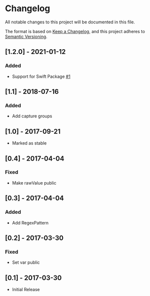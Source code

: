 # Changelog
All notable changes to this project will be documented in this file.

The format is based on [Keep a Changelog](https://keepachangelog.com/en/1.0.0/),
and this project adheres to [Semantic Versioning](https://semver.org/spec/v2.0.0.html).

## [1.2.0] - 2021-01-12
### Added
- Support for Swift Package [#1](https://github.com/bmichotte/RegexUtil/issues/1)

## [1.1] - 2018-07-16
### Added
- Add capture groups

## [1.0] - 2017-09-21
- Marked as stable

## [0.4] - 2017-04-04
### Fixed
- Make rawValue public

## [0.3] - 2017-04-04
### Added
- Add RegexPattern

## [0.2] - 2017-03-30
### Fixed
- Set var public

## [0.1] - 2017-03-30
- Initial Release
